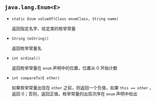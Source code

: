 ## `java.lang.Enum<E>`

* `static Enum valueOf(Class enumClass, String name)`             

  返回指定名字、给定类的枚举常量

* `String toString()`                           

  返回枚举常量名

* `int ordinal()`                                   

  返回枚举常量在 `enum` 声明中的位置，位置从 0 开始计数

* `int compareTo(E other)`                  

  如果枚举常量出现在 `other` 之前，则返回一个负值，如果 `this == other` ，返回 0；否则，返回正值。枚举常量的出现次序在 `enum` 声明中给出

